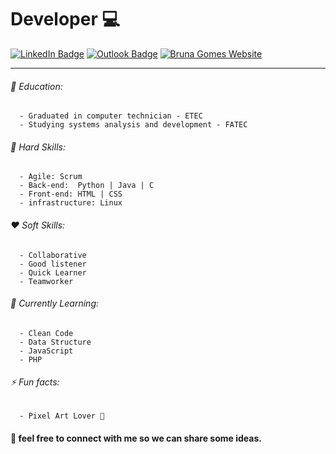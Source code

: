# Developer :computer:
[![LinkedIn Badge](https://img.shields.io/badge/-LinkedIn-1ca0f1?style=for-the-badge&labelColor=1ca0f1&logo=LinkedIn&logoColor=white&border-radius=20px)](https://www.linkedin.com/in/bruna-gomes-a8739014b?trk=people-guest_people_search-card)
[![Outlook Badge](https://img.shields.io/badge/-Email-ec454d?style=for-the-badge&logo=Gmail&logoColor=white&link=mailto:carollquiterio@gmail.com)](mailto:brunaclegomes@outlook.com)
[![Bruna Gomes Website](https://img.shields.io/badge/Website-Bruna-37e5a2?style=for-the-badge&logoColor=b823ea)](https://littlebru.github.io/)

----------------


###### 📒 Education:
      - Graduated in computer technician - ETEC 
      - Studying systems analysis and development - FATEC

###### 🧠 Hard Skills:
      - Agile: Scrum 
      - Back-end:  Python | Java | C 
      - Front-end: HTML | CSS
      - infrastructure: Linux
      
###### ❤ Soft Skills:
      - Collaborative
      - Good listener
      - Quick Learner
      - Teamworker
      
###### 🌱 Currently Learning:
      - Clean Code
      - Data Structure
      - JavaScript
      - PHP      
      
###### ⚡ Fun facts:
      - Pixel Art Lover 💜
      
#### 💬 feel free to connect with me so we can share some ideas.
      
<!--

Here are some ideas to get you started:

- 🔭 I’m currently working on ...
- 🌱 I’m currently learning ...
- 👯 I’m looking to collaborate on ...
- 🤔 I’m looking for help with ...
- 💬 Ask me about ...
- 📫 How to reach me: ...
- 😄 Pronouns: ...
- ⚡ Fun fact: ...
-->


